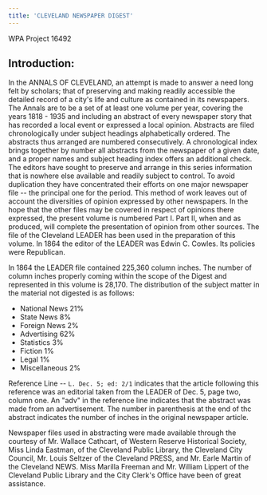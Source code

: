 ```yaml
---
title: 'CLEVELAND NEWSPAPER DIGEST'
---
```


WPA Project 16492

## Introduction:

In the ANNALS OF CLEVELAND, an attempt is made to answer a need
long felt by scholars; that of preserving and making readily accessible the
detailed record of a city's life and culture as contained in its newspapers.
The Annals are to be a set of at least one volume per year, covering the
years 1818 - 1935 and including an abstract of every newspaper story that
has recorded a local event or expressed a local opinion. Abstracts are filed
chronologically under subject headings alphabetically ordered. The abstracts
thus arranged are numbered consecutively. A chronological index brings together
by number all abstracts from the newspaper of a given date, and a
proper names and subject heading index offers an additional check.
The editors have sought to preserve and arrange in this series information
that is nowhere else available and readily subject to control. To avoid
duplication they have concentrated their efforts on one major newspaper
file -- the principal one for the period. This method of work leaves out of
account the diversities of opinion expressed by other newspapers. In the
hope that the other files may be covered in respect of opinions there expressed,
the present volume is numbered Part I. Part II, when and as produced,
will complete the presentation of opinion from other sources.
The file of the Cleveland LEADER has been used in the preparation of
this volume. In 1864 the editor of the LEADER was Edwin C. Cowles. Its
policies were Republican.

In 1864 the LEADER file contained 225,360 column inches. The number
of column inches properly coming within the scope of the Digest and represented
in this volume is 28,170. The distribution of the subject matter in
the material not digested is as follows:

- National News 21%
- State News 8%
- Foreign News 2%
- Advertising 62%
- Statistics 3%
- Fiction 1%
- Legal 1%
- Miscellaneous 2%

Reference Line -- ```L. Dec. 5; ed: 2/1``` indicates that the article following
this reference was an editorial taken from the LEADER of Dec. 5, page two,
column one. An "adv" in the reference line indicates that the abstract was
made from an advertisement. The number in parenthesis at the end of thc
abstract indicates the number of inches in the original newspaper article.

Newspaper files used in abstracting were made available through the
courtesy of Mr. Wallace Cathcart, of Western Reserve Historical Society,
Miss Linda Eastman, of the Cleveland Public Library, the Cleveland City
Council, Mr. Louis Seltzer of the Cleveland PRESS, and Mr. Earle Martin
of the Cleveland NEWS. Miss Marilla Freeman and Mr. William Lippert of
the Cleveland Public Library and the City Clerk's Office have been of
great assistance.

